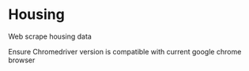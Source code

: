 # Housing
Web scrape housing data 

Ensure Chromedriver version is compatible with current google chrome browser
